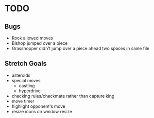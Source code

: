 # TODO

## Bugs
- Rook allowed moves
- Bishop jumped over a piece
- Grasshopper didn't jump over a piece ahead two spaces in same file

## Stretch Goals
- asteroids
- special moves
  - castling
  - hyperdrive
- checking rules/checkmate rather than capture king
- move timer
- highlight opponent's move
- resize icons on window resize
